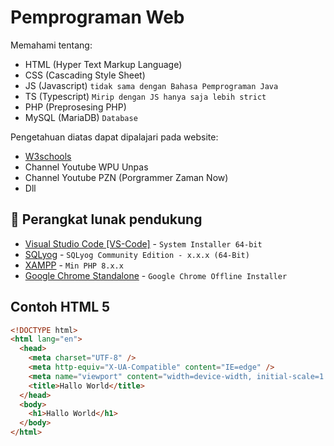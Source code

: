# Pemprograman Web

Memahami tentang:

- HTML (Hyper Text Markup Language)
- CSS (Cascading Style Sheet)
- JS (Javascript) `tidak sama dengan Bahasa Pemprograman Java`
- TS (Typescript) `Mirip dengan JS hanya saja lebih strict`
- PHP (Preprosesing PHP)
- MySQL (MariaDB) `Database`

Pengetahuan diatas dapat dipalajari pada website:

- [W3schools](https://www.w3schools.com)
- Channel Youtube WPU Unpas
- Channel Youtube PZN (Porgrammer Zaman Now)
- Dll

## 🍱 Perangkat lunak pendukung

- [Visual Studio Code [VS-Code]](https://code.visualstudio.com/Download) - `System Installer 64-bit`
- [SQLyog](https://github.com/webyog/sqlyog-community/wiki/Downloads) - `SQLyog Community Edition - x.x.x (64-Bit)`
- [XAMPP](https://www.apachefriends.org/download.html) - `Min PHP 8.x.x`
- [Google Chrome Standalone](https://www.google.com/intl/en/chrome/?standalone=1) - `Google Chrome Offline Installer`

## Contoh HTML 5

```html
<!DOCTYPE html>
<html lang="en">
  <head>
    <meta charset="UTF-8" />
    <meta http-equiv="X-UA-Compatible" content="IE=edge" />
    <meta name="viewport" content="width=device-width, initial-scale=1.0" />
    <title>Hallo World</title>
  </head>
  <body>
    <h1>Hallo World</h1>
  </body>
</html>
```
